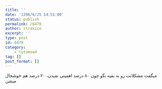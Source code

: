 ```yaml
---
title: ''
date: '1396/6/25 14:51:00'
status: publish
permalink: /6478
author: straxico
excerpt: ''
type: post
id: 6478
category:
    - tytomood
tag: []
post_format: []
---
```

میگفت مشکلاتت رو به بقیه نگو چون ۸۰ درصد اهمیتی نمیدن، ۲۰ درصد هم خوشحال میشن